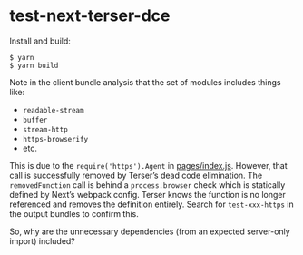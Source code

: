 # test-next-terser-dce

Install and build:

```console
$ yarn
$ yarn build
```

Note in the client bundle analysis that the set of modules includes things like:

- `readable-stream`
- `buffer`
- `stream-http`
- `https-browserify`
- etc.

This is due to the `require('https').Agent` in [pages/index.js](./pages/index.js).
However, that call is successfully removed by Terser’s dead code elimination.
The `removedFunction` call is behind a `process.browser` check which is
statically defined by Next’s webpack config. Terser knows the function is no
longer referenced and removes the definition entirely. Search for `test-xxx-https`
in the output bundles to confirm this.

So, why are the unnecessary dependencies (from an expected server-only import)
included?
